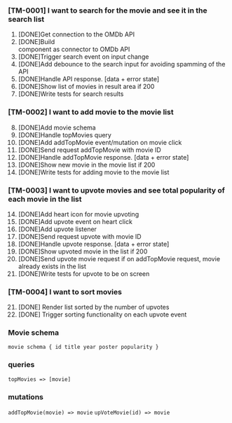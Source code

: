 ### [TM-0001] I want to search for the movie and see it in the search list

1. [DONE]Get connection to the OMDb API
2. [DONE]Build <Search/> component as connector to OMDb API
3. [DONE]Trigger search event on input change
4. [DONE]Add debounce to the search input for avoiding spamming of the API
5. [DONE]Handle API response. [data + error state]
6. [DONE]Show list of movies in result area if 200
7. [DONE]Write tests for search results

### [TM-0002] I want to add movie to the movie list

8. [DONE]Add movie schema
9. [DONE]Handle topMovies query
10. [DONE]Add addTopMovie event/mutation on movie click
11. [DONE]Send request addTopMovie with movie ID
12. [DONE]Handle addTopMovie response. [data + error state]
13. [DONE]Show new movie in the movie list if 200
14. [DONE]Write tests for adding movie to the movie list

### [TM-0003] I want to upvote movies and see total popularity of each movie in the list

14. [DONE]Add heart icon for movie upvoting
15. [DONE]Add upvote event on heart click
16. [DONE]Add upvote listener
17. [DONE]Send request upvote with movie ID
18. [DONE]Handle upvote response. [data + error state]
19. [DONE]Show upvoted movie in the list if 200
20. [DONE]Send upvote movie request if on addTopMovie request, movie already exists in the list
21. [DONE]Write tests for upvote to be on screen

### [TM-0004] I want to sort movies

21. [DONE] Render list sorted by the number of upvotes
22. [DONE] Trigger sorting functionality on each upvote event

### Movie schema

`movie schema {
  id
  title
  year
  poster
  popularity
}`

### queries

`topMovies => [movie]`

### mutations

`addTopMovie(movie) => movie`
`upVoteMovie(id) => movie`
